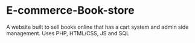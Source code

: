# E-commerce-Book-store
A website built to sell books online that has a cart system and admin side management. Uses PHP, HTML/CSS, JS and SQL

